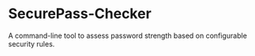 # SecurePass-Checker

A command-line tool to assess password strength based on configurable security rules.
